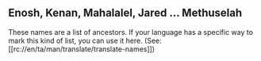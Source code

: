 ## Enosh, Kenan, Mahalalel, Jared ... Methuselah ##

These names are a list of ancestors. If your language has a specific way to mark this kind of list, you can use it here. (See: [[rc://en/ta/man/translate/translate-names]])
